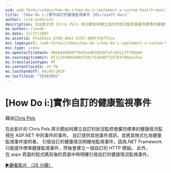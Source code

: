 ```yaml
---
uid: web-forms/videos/how-do-i/how-do-i-implement-a-custom-health-monitoring-event
title: '[How Do i:]實作自訂的健康監視事件 |Microsoft Docs'
author: rick-anderson
description: 在此影片的 Chris Pels 將示範如何建立自訂的狀況監控會擴充標準的健康情況監視在 ASP.NET 中的事件的事件。 自訂 pro 中...
ms.author: riande
ms.date: 12/17/2007
ms.assetid: 5fa365a1-d709-40e2-b7bf-489ff687f2ce
msc.legacyurl: /web-forms/videos/how-do-i/how-do-i-implement-a-custom-health-monitoring-event
msc.type: video
ms.openlocfilehash: 48e0449d09ff0dfee4820820fefc89113ff98e84
ms.sourcegitcommit: 0f1119340e4464720cfd16d0ff15764746ea1fea
ms.translationtype: MT
ms.contentlocale: zh-TW
ms.lasthandoff: 04/09/2019
ms.locfileid: "59383092"
---
```

# <a name="how-do-i-implement-a-custom-health-monitoring-event"></a>[How Do i:]實作自訂的健康監視事件

藉由[Chris Pels](https://twitter.com/chrispels)

在此影片的 Chris Pels 將示範如何建立自訂的狀況監控會擴充標準的健康情況監視在 ASP.NET 中的事件的事件。 自訂提供其他事件資訊，並將其格式化為健康監視事件提供者。 引發自訂的健康情況明確地監視事件，因為.NET Framework 只能提升標準健康監視事件，然後會建立一個自訂的 HTTP 模組。 此外，在.aspx 頁面的程式碼背後的頁面中時明確引發自訂的健康情況監視事件。

[&#9654;觀看影片 （26 分鐘）](https://channel9.msdn.com/Blogs/ASP-NET-Site-Videos/how-do-i-implement-a-custom-health-monitoring-event)
